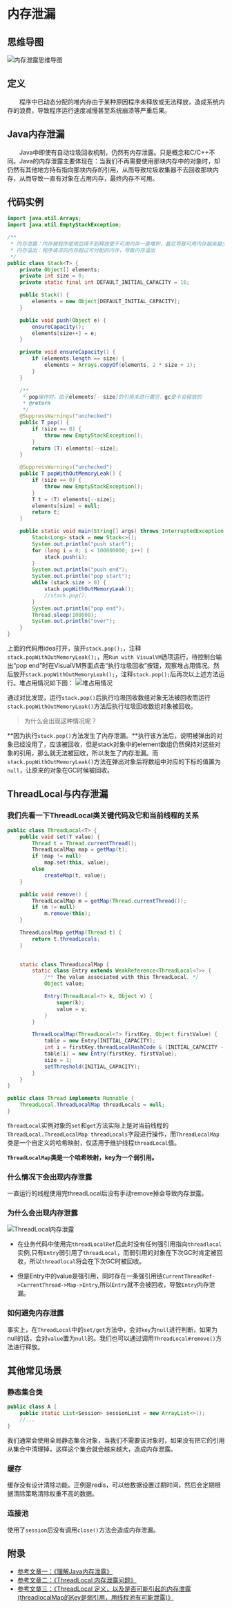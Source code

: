 # 内存泄漏

## 思维导图

![内存泄露思维导图](../../xmind/内存泄漏.png)

## 定义

&emsp;&emsp;程序中已动态分配的堆内存由于某种原因程序未释放或无法释放，造成系统内存的浪费，导致程序运行速度减慢甚至系统崩溃等严重后果。

## Java内存泄漏

&emsp;&emsp;Java中即使有自动垃圾回收机制，仍然有内存泄露。只是概念和C/C++不同。Java的内存泄露主要体现在：当我们不再需要使用那块内存中的对象时，却仍然有其他地方持有指向那块内存的引用，从而导致垃圾收集器不去回收那块内存，从而导致一直有对象在占用内存，最终内存不可用。

## 代码实例

```java
import java.util.Arrays;
import java.util.EmptyStackException;

/**
 * 内存泄露：内存被程序使用后得不到释放使不可用内存一直堆积，最后导致可用内存越来越少，导致内存溢出
 * 内存溢出：程序请求的内存超过可分配的内存，导致内存溢出
 */
public class Stack<T> {
    private Object[] elements;
    private int size = 0;
    private static final int DEFAULT_INITIAL_CAPACITY = 16;

    public Stack() {
        elements = new Object[DEFAULT_INITIAL_CAPACITY];
    }

    public void push(Object e) {
        ensureCapacity();
        elements[size++] = e;
    }

    private void ensureCapacity() {
        if (elements.length == size) {
            elements = Arrays.copyOf(elements, 2 * size + 1);
        }
    }

    /**
     * pop操作时，由于elements[--size]的引用未进行置空，gc是不会释放的
     * @return
     */
    @SuppressWarnings("unchecked")
    public T pop() {
        if (size == 0) {
            throw new EmptyStackException();
        }
        return (T) elements[--size];
    }

    @SuppressWarnings("unchecked")
    public T popWithOutMemoryLeak() {
        if (size == 0) {
            throw new EmptyStackException();
        }
        T t = (T) elements[--size];
        elements[size] = null;
        return t;
    }

    public static void main(String[] args) throws InterruptedException {
        Stack<Long> stack = new Stack<>();
        System.out.println("push start");
        for (long i = 0; i < 100000000; i++) {
            stack.push(i);
        }
        System.out.println("push end");
        System.out.println("pop start");
        while (stack.size > 0) {
            stack.popWithOutMemoryLeak();
            //stack.pop();
        }
        System.out.println("pop end");
        Thread.sleep(100000);
        System.out.println("over");
    }
}
```

上面的代码用idea打开，放开`stack.pop();`，注释`stack.popWithOutMemoryLeak();`，用`Run with VisualVM`选项运行，待控制台输出“pop end”时在VisualVM界面点击“执行垃圾回收”按钮，观察堆占用情况。然后放开`stack.popWithOutMemoryLeak();`，注释`stack.pop();`后再次以上述方法运行。堆占用情况如下图：
![堆占用情况](../../pictures/堆占用情况1.png)

通过对比发现，运行`stack.pop()`后执行垃圾回收数组对象无法被回收而运行`stack.popWithOutMemoryLeak()`方法后执行垃圾回收数组对象被回收。

>为什么会出现这种情况呢？

**因为执行`stack.pop()`方法发生了内存泄漏。**执行该方法后，说明被弹出的对象已经没用了，应该被回收，但是stack对象中的element数组仍然保持对这些对象的引用，那么就无法被回收，所以发生了内存泄漏。而`stack.popWithOutMemoryLeak()`方法在弹出对象后将数组中对应的下标的值置为`null`，让原来的对象在GC时候被回收。

## ThreadLocal与内存泄漏

### 我们先看一下ThreadLocal类关键代码及它和当前线程的关系

```java
public class ThreadLocal<T> {
    public void set(T value) {
        Thread t = Thread.currentThread();
        ThreadLocalMap map = getMap(t);
        if (map != null)
            map.set(this, value);
        else
            createMap(t, value);
    }

    public void remove() {
        ThreadLocalMap m = getMap(Thread.currentThread());
        if (m != null)
            m.remove(this);
    }

    ThreadLocalMap getMap(Thread t) {
        return t.threadLocals;
    }

    
    static class ThreadLocalMap {
        static class Entry extends WeakReference<ThreadLocal<?>> {
            /** The value associated with this ThreadLocal. */
            Object value;

            Entry(ThreadLocal<?> k, Object v) {
                super(k);
                value = v;
            }
        }

        ThreadLocalMap(ThreadLocal<?> firstKey, Object firstValue) {
            table = new Entry[INITIAL_CAPACITY];
            int i = firstKey.threadLocalHashCode & (INITIAL_CAPACITY - 1);
            table[i] = new Entry(firstKey, firstValue);
            size = 1;
            setThreshold(INITIAL_CAPACITY);
        }
    }
}
```

```java
public class Thread implements Runnable {
    ThreadLocal.ThreadLocalMap threadLocals = null; 
}
```

`ThreadLocal`实例对象的`set`和`get`方法实际上是对当前线程的`ThreadLocal.ThreadLocalMap threadLocals`字段进行操作，而`ThreadLocalMap`类是一个自定义的哈希映射，仅适用于维护线程`threadLocal`值。

**`ThreadLocalMap`类是一个哈希映射，key为一个弱引用。**

### 什么情况下会出现内存泄露

一直运行的线程使用完threadLocal后没有手动remove掉会导致内存泄露。

### 为什么会出现内存泄露

![ThreadLocal内存泄露](../../pictures/ThreadLocal内存泄露.jpg)

- 在业务代码中使用完`threadLocalRef`后此时没有任何强引用指向`threadlocal`实例,只有`Entry`弱引用了`threadLocal`，而弱引用的对象在下次GC时肯定被回收，所以`threadlocal`将会在下次GC时被回收。

- 但是Entry中的value是强引用，同时存在一条强引用链`CurrentThreadRef->CurrentThread->Map->Entry`,所以`Entry`就不会被回收，导致`Entry`内存泄漏。

### 如何避免内存泄露

事实上，在`ThreadLocal`中的`set/get`方法中，会对`key`为`null`进行判断，如果为null的话，会对`value`置为`null`的。我们也可以通过调用`ThreadLocal#remove()`方法进行释放。

## 其他常见场景

### 静态集合类

```java
public class A {
    public static List<Session> sessionList = new ArrayList<>();
    //...
}
```

我们通常会使用全局静态集合对象，当我们不需要该对象时，如果没有把它的引用从集合中清理掉，这样这个集合就会越来越大，造成内存泄露。

### 缓存

缓存没有设计清除功能。正例是redis，可以给数据设置过期时间，然后会定期根据清除策略清除权重不高的数据。

### 连接池

使用了`session`后没有调用`close()`方法会造成内存泄漏。

## 附录

- [参考文章一：《理解Java内存泄露》](https://www.jianshu.com/p/183d32bf15a8)
- [参考文章二：《ThreadLocal 内存泄露问题》](https://blog.csdn.net/JH39456194/article/details/107304997)
- [参考文章三：《ThreadLocal 定义，以及是否可能引起的内存泄露(threadlocalMap的Key是弱引用，用线程池有可能泄露)》](https://www.cnblogs.com/aspirant/p/8991010.html)
